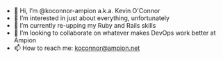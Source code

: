 - 👋 Hi, I’m @koconnor-ampion a.k.a. Kevin O'Connor
- 👀 I’m interested in just about everything, unfortunately
- 🌱 I’m currently re-upping my Ruby and Rails skills
- 💞️ I’m looking to collaborate on whatever makes DevOps work better at Ampion
- 📫 How to reach me: koconnor@ampion.net

<!---
koconnor-ampion/koconnor-ampion is a ✨ special ✨ repository because its `README.md` (this file) appears on your GitHub profile.
You can click the Preview link to take a look at your changes.
--->
